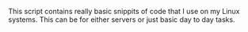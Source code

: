 This script contains really basic snippits of code that I use on my Linux systems. This can be for either servers or just basic day to day tasks.
